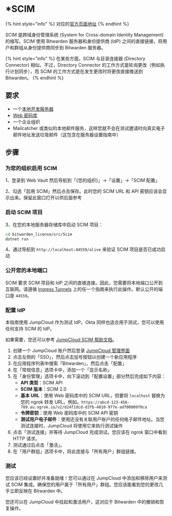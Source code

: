 # \*SCIM

{% hint style="info" %}
对应的[官方页面地址](https://contributing.bitwarden.com/getting-started/server/scim)
{% endhint %}

SCIM 是跨域身份管理系统 (System for Cross-domain Identity Management) 的缩写。SCIM 使用 Bitwarden 服务器和身份提供商 (IdP) 之间的直接链接，将用户和群组从身份提供商同步到 Bitwarden 服务器。

{% hint style="info" %}
在某些方面，SCIM 与目录连接器 (Directory Connector) 相似。不过，Directory Connector 的工作方式是轮询更改（例如执行计划同步），而 SCIM 的工作方式是在发生更改时将更改直接推送到 Bitwarden。
{% endhint %}

## 要求​ <a href="#requirements" id="requirements"></a>

* 一个[本地开发服务器](guide.md)
* [Web 密码库](../clients/web-vault/)
* 一个企业组织
* Mailcatcher 或类似的本地邮件服务，这样您就不会在测试邀请时向真实电子邮件地址发送垃圾邮件（这包含在服务器设置指南中）

## 步骤​ <a href="#steps" id="steps"></a>

### 为您的组织启用 SCIM ​ <a href="#enable-scim-for-your-organization" id="enable-scim-for-your-organization"></a>

1、登录到 Web  Vault 然后导航到「{您的组织}」->「设置」->「SCIM 配置」

2、勾选「启用 SCIM」然后点击保存。此时您的 SCIM URL 和 API 密钥应该会显示出来。保留此窗口打开以供后面参考

### 启动 SCIM 项目​ <a href="#start-the-scim-project" id="start-the-scim-project"></a>

3、在您的本地服务器存储库中启动 SCIM 项目：

```bash
cd bitwarden_license/src/Scim
dotnet run
```

4、通过导航到 `http://localhost:44559/alive` 来验证 SCIM 项目是否已成功启动

### 公开您的本地端口​ <a href="#expose-your-local-port" id="expose-your-local-port"></a>

SCIM 要求 SCIM 项目和 IdP 之间的直接连接。因此，您需要将本地端口公开到互联网。请遵循 [Ingress Tunnels](tunnel.md) 上的任一个指南来执行此操作。默认公开的端口是 `44559`。

### 配置 IdP ​ <a href="#configure-idp" id="configure-idp"></a>

本指南使用 JumpCloud 作为测试 IdP。Okta 同样也适合用于测试，您可以使用任何支持 SCIM 的 IdP。

如果需要，您还可以参考 [JumpCloud SCIM 帮助文档](https://support.jumpcloud.com/support/s/article/Custom-SCIM-Identity-Management)。

1. 创建一个 JumpCloud 账户然后登录 [JumpCloud 管理界面](https://console.jumpcloud.com/login/admin)
2. 点击左侧的「SSO」，然后点击加号按钮以创建一个新应用程序
3. 在应用程序列表中搜索「Bitwarden」，然后点击「配置」
4. 在「常规信息」选项卡中，添加一个「显示名称」
5. 在「身份管理」选项卡中，向下滚动到「配置设置」部分然后完成如下内容：
   * **API 类型**：SCIM API
   * **SCIM 版本**：SCIM 2.0
   * **基本 URL**：使用 Web 密码库中的 SCIM URL，但要将 `localhost` 替换为您的 ngrok 转发 URL。例如，`https://abcd-123-456-789.au.ngrok.io/v2/d24f1dcd-d3fb-4810-977e-adf00009f0ca`
   * **令牌密钥**：使用 Web 密码库中的 SCIM API 密钥
   * **测试用户电子邮件**：使用还没有关联用户账户的任何电子邮件地址。当您测试连接时，JumpCloud 将使用它来执行测试操作
6. &#x20;点击「测试连接」并等待 JumpCloud 完成测试。您应该在 ngrok 窗口中看到 HTTP 请求。
7. 测试通过后点击「激活」。
8. 在「用户群组」选项卡中，将此连接与「所有用户」群组链接。

### 测试​ <a href="#test" id="test"></a>

您应该已经设置好并准备就绪！您可以通过在 JumpCloud 中添加和移除用户来测试 SCIM 集成。确保您的用户属于「所有用户」群组。您应该能看到您的更改几乎立即反映在 Bitwarden 中。

您还可以在 JumpCloud 中挂起和激活用户，这对应于 Bitwarden 中的撤销和恢复操作。
